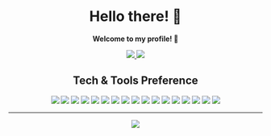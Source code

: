 <h1 align="center">Hello there! 👋</h1>
<p align="center"><b>Welcome to my profile! 🚀</b></p>


<p align="center">
  <a href="https://img.shields.io/github/followers/bernardorz?label=Follow&style=social">
    <img src="https://img.shields.io/github/followers/bernardorz?label=Follow&style=social">
  </a>
  <a href="hhttps://www.linkedin.com/in/bernardo-rizzatti-6382ab1a6/">
    <img src="https://img.shields.io/badge/LinkedIn-blue?style=flat&logo=linkedin&labelColor=blue">
  </a>
</p>

<h2 align="center">Tech & Tools Preference</h2>

<p align="center">
  <img src = "https://img.shields.io/badge/HTML5-E34F26?style=for-the-badge&logo=html5&logoColor=white">
  <img src = "https://img.shields.io/badge/CSS3-1572B6?style=for-the-badge&logo=css3&logoColor=white">
  <img src = "https://img.shields.io/badge/JavaScript-F7DF1E?style=for-the-badge&logo=javascript&logoColor=black">
  <img src = "https://img.shields.io/badge/Node.js-43853D?style=for-the-badge&logo=node.js&logoColor=white">
  <img src = "https://img.shields.io/badge/npm-CB3837?style=for-the-badge&logo=npm&logoColor=white">
  <img src = "https://img.shields.io/badge/Yarn-2C8EBB?style=for-the-badge&logo=yarn&logoColor=white">
  <img src = "https://img.shields.io/badge/Express.js-000000?style=for-the-badge&logo=express&logoColor=white">
  <img src = "https://img.shields.io/badge/TypeScript-007ACC?style=for-the-badge&logo=typescript&logoColor=white">
  <img src = "https://img.shields.io/badge/PHP-777BB4?style=for-the-badge&logo=php&logoColor=white">
  <img src = "https://img.shields.io/badge/React-20232A?style=for-the-badge&logo=react&logoColor=61DAFB">

  <img src = "https://img.shields.io/badge/Bootstrap-563D7C?style=for-the-badge&logo=bootstrap&logoColor=white">
  <img src = "https://img.shields.io/badge/styled--components-DB7093?style=for-the-badge&logo=styled-components&logoColor=white">
  <img src = "https://img.shields.io/badge/React_Router-CA4245?style=for-the-badge&logo=react-router&logoColor=white">
  <img src = "https://img.shields.io/badge/MySQL-00000F?style=for-the-badge&logo=mysql&logoColor=white">
  <img src = "https://img.shields.io/badge/SQLite-07405E?style=for-the-badge&logo=sqlite&logoColor=white">
  <img src = "https://img.shields.io/badge/Visual_Studio_2019-5C2D91?style=for-the-badge&logo=visual%20studio&logoColor=white">
  <img src = "https://img.shields.io/badge/Git-F05032?style=for-the-badge&logo=git&logoColor=white">
 </p>
 
---
  
<p align="center">
    <img src="https://github-readme-stats.vercel.app/api?username=jsGolden">
</p>
 
